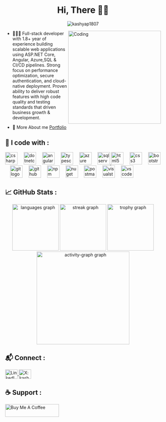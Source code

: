 <h1 align="center">Hi, There <span className="wave" role="img" aria-labelledby="wave">
                  👋🏻
                </span></h1>
<p align="center"> <img src="https://komarev.com/ghpvc/?username=kashyap1807&label=Profile%20views&color=0e75b6&style=flat" alt="kashyap1807" /> </p>                
<img align="right" alt="Coding" width="300" src="https://i.pinimg.com/originals/81/17/8b/81178b47a8598f0c81c4799f2cdd4057.gif">


- 👨🏻‍💻 Full-stack developer with 1.8+ year of experience building scalable web applications using ASP.NET Core, Angular, Azure,SQL & CI/CD pipelines. Strong focus on performance optimization, secure authentication, and cloud-native deployment. Proven ability to deliver robust features with high code quality and testing standards that driven business growth & development.

- 📃 More About me [Portfolio](https://kashyappportfolio.netlify.app/)



<h2 align="left">🌱 I code with :</h2>

<div align="left">
  <img src="https://cdn.jsdelivr.net/gh/devicons/devicon/icons/csharp/csharp-original.svg" height="40" alt="csharp logo"  />
  <img width="12" />
  <img src="https://cdn.jsdelivr.net/gh/devicons/devicon/icons/dotnetcore/dotnetcore-original.svg" height="40" alt="dotnetcore logo"  />
  <img width="12" />
  <img src="https://cdn.simpleicons.org/angular/DD0031" height="40" alt="angularjs logo"  />
  <img width="12" />
  <img src="https://cdn.simpleicons.org/typescript/3178C6" height="40" alt="typescript logo"  />
  <img width="12" />
  <img src="https://cdn.jsdelivr.net/gh/devicons/devicon/icons/azure/azure-original.svg" height="40" alt="azure logo"  />
  <img width="12" />
   <a href="https://learn.microsoft.com/en-us/sql/ssms/sql-server-management-studio-ssms" target="_blank" rel="noreferrer">
    <img src="https://www.edureka.co/blog/wp-content/uploads/2019/10/logo.png" alt="sql server management studio" width="40" height="40"/>
  </a>
  <img src="https://cdn.simpleicons.org/html5/E34F26" height="40" alt="html5 logo"  />
  <img width="12" />
  <img src="https://skillicons.dev/icons?i=css" height="40" alt="css3 logo"  />
  <img width="12" />
  <img src="https://cdn.simpleicons.org/bootstrap/7952B3" height="40" alt="bootstrap logo"  />
  <img width="12" />
  <img src="https://cdn.jsdelivr.net/gh/devicons/devicon/icons/git/git-original.svg" height="40" alt="git logo"  />
  <img width="12" />
  <img src="https://skillicons.dev/icons?i=github" height="40" alt="github logo"  />
  <img width="12" />
  <img src="https://cdn.jsdelivr.net/gh/devicons/devicon/icons/npm/npm-original-wordmark.svg" height="40" alt="npm logo"  />
  <img width="12" />
  <img src="https://cdn.simpleicons.org/nuget/004880" height="40" alt="nuget logo"  />
  <img width="12" />
  <img src="https://cdn.simpleicons.org/postman/FF6C37" height="40" alt="postman logo"  />
  <img width="12" />
  <img src="https://cdn.jsdelivr.net/gh/devicons/devicon/icons/visualstudio/visualstudio-plain.svg" height="40" alt="visualstudio logo"  />
  <img width="12" />
  <img src="https://cdn.jsdelivr.net/gh/devicons/devicon/icons/vscode/vscode-original.svg" height="40" alt="vscode logo"  />
</div>


<h2 align="left">📈 GitHub Stats :</h2>

<div align="center">
  <img src="https://github-readme-stats.vercel.app/api/top-langs?username=kashyap1807&locale=en&hide_title=false&layout=compact&card_width=320&langs_count=6&theme=nightowl&hide_border=true&order=2" height="150" alt="languages graph"  />
  <img src="https://streak-stats.demolab.com?user=kashyap1807&locale=en&mode=daily&theme=nightowl&hide_border=true&border_radius=10&date_format=j%20M%5B%20Y%5D&order=3" height="150" alt="streak graph"  />
  <img src="https://github-profile-trophy.vercel.app?username=kashyap1807&theme=darkhub&column=-1&row=1&margin-w=8&margin-h=8&no-bg=true&no-frame=true&order=4" height="150" alt="trophy graph"  />
  <img src="https://github-readme-activity-graph.vercel.app/graph?username=kashyap1807&radius=16&theme=nightowl&area=true&order=5&hide_border=true" height="300" alt="activity-graph graph"  />
</div>


<h2 align="left">📬 Connect :</h2>
<p align="left">
  <a href="https://linkedin.com/in/kashyap-chudasama-a17a6b238" target="blank">
    <img align="center" src="https://raw.githubusercontent.com/rahuldkjain/github-profile-readme-generator/master/src/images/icons/Social/linked-in-alt.svg" alt="LinkedIn: kashyap-chudasama-a17a6b238" height="30" width="40" />
  </a>  
  <a href="https://x.com/kashyapp_01" target="blank">
    <img align="center" src="https://cdn.prod.website-files.com/5d66bdc65e51a0d114d15891/64cebc6c19c2fe31de94c78e_X-vector-logo-download.png" alt="X: kashyapp_01" height="30" width="40" />
  </a>
</p>

<h2 align="left">☕ Support :</h2>
<p align="left">
  <a href="https://buymeacoffee.com/kashyap1807?new=1" target="_blank">
    <img align="center" src="https://cdn.buymeacoffee.com/buttons/v2/default-orange.png" alt="Buy Me A Coffee" height="41" width="174">
  </a>
</p>



